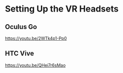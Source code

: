 # Setting Up the VR Headsets

## Oculus Go
https://youtu.be/2WTk4p1-Pp0

## HTC Vive
https://youtu.be/QHei7r6sMao
